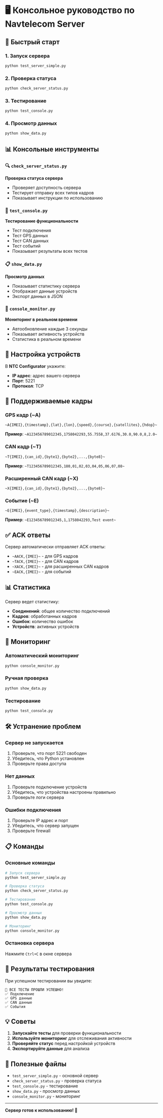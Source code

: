 # 🖥️ Консольное руководство по Navtelecom Server

## 🚀 Быстрый старт

### 1. Запуск сервера
```bash
python test_server_simple.py
```

### 2. Проверка статуса
```bash
python check_server_status.py
```

### 3. Тестирование
```bash
python test_console.py
```

### 4. Просмотр данных
```bash
python show_data.py
```

## 📊 Консольные инструменты

### 🔍 `check_server_status.py`
**Проверка статуса сервера**
- Проверяет доступность сервера
- Тестирует отправку всех типов кадров
- Показывает инструкции по использованию

### 🧪 `test_console.py`
**Тестирование функциональности**
- Тест подключения
- Тест GPS данных
- Тест CAN данных
- Тест событий
- Показывает результаты всех тестов

### 📋 `show_data.py`
**Просмотр данных**
- Показывает статистику сервера
- Отображает данные устройств
- Экспорт данных в JSON

### 🔄 `console_monitor.py`
**Мониторинг в реальном времени**
- Автообновление каждые 3 секунды
- Показывает активность устройств
- Статистика в реальном времени

## 📱 Настройка устройств

В **NTC Configurator** укажите:
- **IP адрес**: адрес вашего сервера
- **Порт**: 5221
- **Протокол**: TCP

## 🔧 Поддерживаемые кадры

### GPS кадр (~A)
```
~A{IMEI},{timestamp},{lat},{lon},{speed},{course},{satellites},{hdop}~
```
**Пример**: `~A123456789012345,1758042293,55.7558,37.6176,30.0,90.0,8,2.0~`

### CAN кадр (~T)
```
~T{IMEI},{can_id},{byte1},{byte2},...,{byte8}~
```
**Пример**: `~T123456789012345,180,01,02,03,04,05,06,07,08~`

### Расширенный CAN кадр (~X)
```
~X{IMEI},{can_id},{byte1},{byte2},...,{byte8}~
```

### Событие (~E)
```
~E{IMEI},{event_type},{timestamp},{description}~
```
**Пример**: `~E123456789012345,1,1758042293,Test event~`

## ✅ ACK ответы

Сервер автоматически отправляет ACK ответы:
- `~AACK,{IMEI}~` - для GPS кадров
- `~TACK,{IMEI}~` - для CAN кадров
- `~XACK,{IMEI}~` - для расширенных CAN кадров
- `~EACK,{IMEI}~` - для событий

## 📊 Статистика

Сервер ведет статистику:
- **Соединений**: общее количество подключений
- **Кадров**: обработанных кадров
- **Ошибок**: количество ошибок
- **Устройств**: активных устройств

## 🔄 Мониторинг

### Автоматический мониторинг
```bash
python console_monitor.py
```

### Ручная проверка
```bash
python show_data.py
```

### Тестирование
```bash
python test_console.py
```

## 🛠️ Устранение проблем

### Сервер не запускается
1. Проверьте, что порт 5221 свободен
2. Убедитесь, что Python установлен
3. Проверьте права доступа

### Нет данных
1. Проверьте подключение устройств
2. Убедитесь, что устройства настроены правильно
3. Проверьте логи сервера

### Ошибки подключения
1. Проверьте IP адрес и порт
2. Убедитесь, что сервер запущен
3. Проверьте firewall

## 📋 Команды

### Основные команды
```bash
# Запуск сервера
python test_server_simple.py

# Проверка статуса
python check_server_status.py

# Тестирование
python test_console.py

# Просмотр данных
python show_data.py

# Мониторинг
python console_monitor.py
```

### Остановка сервера
Нажмите `Ctrl+C` в окне сервера

## 🎯 Результаты тестирования

При успешном тестировании вы увидите:
```
🎉 ВСЕ ТЕСТЫ ПРОШЛИ УСПЕШНО!
✅ Подключение
✅ GPS данные
✅ CAN данные
✅ События
```

## 💡 Советы

1. **Запускайте тесты** для проверки функциональности
2. **Используйте мониторинг** для отслеживания активности
3. **Проверяйте статус** перед настройкой устройств
4. **Экспортируйте данные** для анализа

## 🔗 Полезные файлы

- `test_server_simple.py` - основной сервер
- `check_server_status.py` - проверка статуса
- `test_console.py` - тестирование
- `show_data.py` - просмотр данных
- `console_monitor.py` - мониторинг

---

**Сервер готов к использованию! 🚀**

